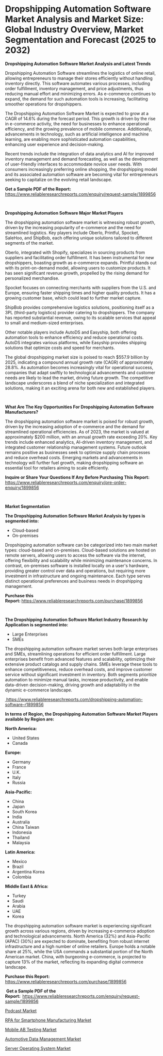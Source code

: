 <p><h1>Dropshipping Automation Software Market Analysis and Market Size: Global Industry Overview, Market Segmentation and Forecast (2025 to 2032)</h1></p><p><strong>Dropshipping Automation Software Market Analysis and Latest Trends</strong></p>
<p><p>Dropshipping Automation Software streamlines the logistics of online retail, allowing entrepreneurs to manage their stores efficiently without handling inventory directly. This software automates various processes, including order fulfillment, inventory management, and price adjustments, thus reducing manual effort and minimizing errors. As e-commerce continues to expand, the demand for such automation tools is increasing, facilitating smoother operations for dropshippers.</p><p>The Dropshipping Automation Software Market is expected to grow at a CAGR of 14.6% during the forecast period. This growth is driven by the rise in e-commerce activity, the need for businesses to enhance operational efficiency, and the growing prevalence of mobile commerce. Additionally, advancements in technology, such as artificial intelligence and machine learning, are enabling more sophisticated automation capabilities, enhancing user experience and decision-making.</p><p>Recent trends include the integration of data analytics and AI for improved inventory management and demand forecasting, as well as the development of user-friendly interfaces to accommodate novice user needs. With consumers increasingly preferring online shopping, the dropshipping model and its associated automation software are becoming vital for entrepreneurs seeking to capitalize on the evolving retail landscape.</p></p>
<p><strong>Get a Sample PDF of the Report:&nbsp;</strong> <a href="https://www.reliableresearchreports.com/enquiry/request-sample/1899856?utm_campaign=41&utm_medium=2&utm_source=Github&utm_content=ia&utm_term=10032025&utm_id=dropshipping-automation-software">https://www.reliableresearchreports.com/enquiry/request-sample/1899856</a></p>
<p>&nbsp;</p>
<p><strong>Dropshipping Automation Software Major Market Players</strong></p>
<p><p>The dropshipping automation software market is witnessing robust growth, driven by the increasing popularity of e-commerce and the need for streamlined logistics. Key players include Oberlo, Printful, Spocket, SaleHoo, and ShipBob, each offering unique solutions tailored to different segments of the market.</p><p>Oberlo, integrated with Shopify, specializes in sourcing products from suppliers and facilitating order fulfillment. It has been instrumental for new dropshippers, boasting growth as e-commerce expands. Printful stands out with its print-on-demand model, allowing users to customize products. It has seen significant revenue growth, propelled by the rising demand for personalized merchandise.</p><p>Spocket focuses on connecting merchants with suppliers from the U.S. and Europe, ensuring faster shipping times and higher quality products. It has a growing customer base, which could lead to further market capture.</p><p>ShipBob provides comprehensive logistics solutions, positioning itself as a 3PL (third-party logistics) provider catering to dropshippers. The company has reported substantial revenue, owing to its scalable services that appeal to small and medium-sized enterprises.</p><p>Other notable players include AutoDS and Easyship, both offering automation tools to enhance efficiency and reduce operational costs. AutoDS integrates various platforms, while Easyship provides shipping solutions that optimize costs and speed for merchants.</p><p>The global dropshipping market size is poised to reach $557.9 billion by 2025, indicating a compound annual growth rate (CAGR) of approximately 28.8%. As automation becomes increasingly vital for operational success, companies that adapt swiftly to technological advancements and customer needs are likely to lead the market, driving future growth. The competitive landscape underscores a blend of niche specialization and integrated solutions, making it an exciting arena for both new and established players.</p></p>
<p>&nbsp;</p>
<p><strong>What Are The Key Opportunities For Dropshipping Automation Software Manufacturers?</strong></p>
<p><p>The dropshipping automation software market is poised for robust growth, driven by the increasing adoption of e-commerce and the demand for streamlined operational efficiencies. As of 2023, the market is valued at approximately $200 million, with an annual growth rate exceeding 20%. Key trends include enhanced analytics, AI-driven inventory management, and integrated customer relationship management systems. Future outlook remains positive as businesses seek to optimize supply chain processes and reduce overhead costs. Emerging markets and advancements in technology will further fuel growth, making dropshipping software an essential tool for retailers aiming to scale efficiently.</p></p>
<p><strong>Inquire or Share Your Questions If Any Before Purchasing This Report:</strong> <a href="https://www.reliableresearchreports.com/enquiry/pre-order-enquiry/1899856?utm_campaign=41&utm_medium=2&utm_source=Github&utm_content=ia&utm_term=10032025&utm_id=dropshipping-automation-software">https://www.reliableresearchreports.com/enquiry/pre-order-enquiry/1899856</a></p>
<p>&nbsp;</p>
<p><strong>Market Segmentation</strong></p>
<p><strong>The Dropshipping Automation Software Market Analysis by types is segmented into:</strong></p>
<p><ul><li>Cloud-based</li><li>On-premises</li></ul></p>
<p><p>Dropshipping automation software can be categorized into two main market types: cloud-based and on-premises. Cloud-based solutions are hosted on remote servers, allowing users to access the software via the internet, offering flexibility and scalability while minimizing maintenance concerns. In contrast, on-premises software is installed locally on a user's hardware, providing greater control over data and operations, but requiring more investment in infrastructure and ongoing maintenance. Each type serves distinct operational preferences and business needs in dropshipping management.</p></p>
<p><strong>Purchase this Report:&nbsp;</strong><a href="https://www.reliableresearchreports.com/purchase/1899856?utm_campaign=41&utm_medium=2&utm_source=Github&utm_content=ia&utm_term=10032025&utm_id=dropshipping-automation-software">https://www.reliableresearchreports.com/purchase/1899856</a></p>
<p>&nbsp;</p>
<p><strong>The Dropshipping Automation Software Market Industry Research by Application is segmented into:</strong></p>
<p><ul><li>Large Enterprises</li><li>SMEs</li></ul></p>
<p><p>The dropshipping automation software market serves both large enterprises and SMEs, streamlining operations for efficient order fulfillment. Large enterprises benefit from advanced features and scalability, optimizing their extensive product catalogs and supply chains. SMEs leverage these tools to enhance competitiveness, reduce overhead costs, and improve customer service without significant investment in inventory. Both segments prioritize automation to minimize manual tasks, increase productivity, and enable data-driven decision-making, driving growth and adaptability in the dynamic e-commerce landscape.</p></p>
<p><a href="https://www.reliableresearchreports.com/dropshipping-automation-software-r1899856?utm_campaign=41&utm_medium=2&utm_source=Github&utm_content=ia&utm_term=10032025&utm_id=dropshipping-automation-software">&nbsp;https://www.reliableresearchreports.com/dropshipping-automation-software-r1899856</a></p>
<p><strong>In terms of Region, the Dropshipping Automation Software Market Players available by Region are:</strong></p>
<p>
    <p> <strong> North America: </strong>
        <ul>
            <li>United States</li>
            <li>Canada</li>
        </ul>
        </p> 
    <p> <strong> Europe: </strong>
        <ul>
            <li>Germany</li>
            <li>France</li>
            <li>U.K.</li>
            <li>Italy</li>
            <li>Russia</li>
        </ul>
        </p> 
    <p> <strong> Asia-Pacific: </strong>
        <ul>
            <li>China</li>
            <li>Japan</li>
            <li>South Korea</li>
            <li>India</li>
            <li>Australia</li>
            <li>China Taiwan</li>
            <li>Indonesia</li>
            <li>Thailand</li>
            <li>Malaysia</li>
        </ul>
        </p> 
    <p> <strong> Latin America: </strong>
        <ul>
            <li>Mexico</li>
            <li>Brazil</li>
            <li>Argentina Korea</li>
            <li>Colombia</li>
        </ul>
        </p> 
    <p> <strong> Middle East & Africa: </strong>
        <ul>
            <li>Turkey</li>
            <li>Saudi</li>
            <li>Arabia</li>
            <li>UAE</li>
            <li>Korea</li>
        </ul>
    </p>
    </p>
<p><p>The dropshipping automation software market is experiencing significant growth across various regions, driven by increasing e-commerce adoption and technological advancements. North America (32%) and Asia-Pacific (APAC) (30%) are expected to dominate, benefiting from robust internet infrastructure and a high number of online retailers. Europe holds a notable share at 25%, while the USA commands a substantial portion of the North American market. China, with burgeoning e-commerce, is projected to capture 13% of the market, reflecting its expanding digital commerce landscape.</p></p>
<p><strong>Purchase this Report: </strong><a href="https://www.reliableresearchreports.com/purchase/1899856?utm_campaign=41&utm_medium=2&utm_source=Github&utm_content=ia&utm_term=10032025&utm_id=dropshipping-automation-software">https://www.reliableresearchreports.com/purchase/1899856</a></p>
<p>&nbsp;<strong>Get a Sample PDF of the Report:&nbsp;&nbsp;</strong><a href="https://www.reliableresearchreports.com/enquiry/request-sample/1899856?utm_campaign=41&utm_medium=2&utm_source=Github&utm_content=ia&utm_term=10032025&utm_id=dropshipping-automation-software">https://www.reliableresearchreports.com/enquiry/request-sample/1899856</a></p>
<p><strong></strong></p>
<p><p><a href="https://github.com/naingbiner7i/Market-Research-Report-List-1/blob/main/podcast-market.md?utm_campaign=41&utm_medium=2&utm_source=Github&utm_content=ia&utm_term=10032025&utm_id=dropshipping-automation-software">Podcast Market</a></p><p><a href="https://github.com/tabormahay2f/Market-Research-Report-List-1/blob/main/rpa-for-smartphone-manufacturing-market.md?utm_campaign=41&utm_medium=2&utm_source=Github&utm_content=ia&utm_term=10032025&utm_id=dropshipping-automation-software">RPA for Smartphone Manufacturing Market</a></p><p><a href="https://github.com/zdybelzinn/Market-Research-Report-List-1/blob/main/mobile-ab-testing-market.md?utm_campaign=41&utm_medium=2&utm_source=Github&utm_content=ia&utm_term=10032025&utm_id=dropshipping-automation-software">Mobile AB Testing Market</a></p><p><a href="https://github.com/baatetoshda/Market-Research-Report-List-1/blob/main/automotive-data-management-market.md?utm_campaign=41&utm_medium=2&utm_source=Github&utm_content=ia&utm_term=10032025&utm_id=dropshipping-automation-software">Automotive Data Management Market</a></p><p><a href="https://github.com/siwerhommer97/Market-Research-Report-List-1/blob/main/server-operating-system-market.md?utm_campaign=41&utm_medium=2&utm_source=Github&utm_content=ia&utm_term=10032025&utm_id=dropshipping-automation-software">Server Operating System Market</a></p></p>